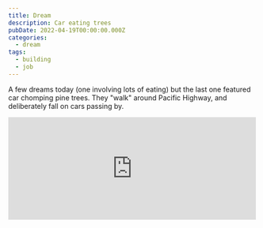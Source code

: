 ```yaml
---
title: Dream
description: Car eating trees
pubDate: 2022-04-19T00:00:00.000Z
categories:
  - dream
tags:
  - building
  - job
---
```


A few dreams today (one involving lots of eating) but the last one featured car chomping pine trees. They "walk" around Pacific Highway, and deliberately fall on cars passing by.

<iframe src="https://www.facebook.com/plugins/post.php?href=https%3A%2F%2Fwww.facebook.com%2Fchris1.tham%2Fposts%2Fpfbid02xwy2KveSriQFb2HfAS5MeNud6wkgYwbi1wfFSDUuqAK6yvSo3UCGadsJPYaA4kmyl&show_text=true&width=500" width="500" height="208" style="border:none;overflow:hidden" scrolling="no" frameborder="0" allowfullscreen="true" allow="autoplay; clipboard-write; encrypted-media; picture-in-picture; web-share"></iframe>
